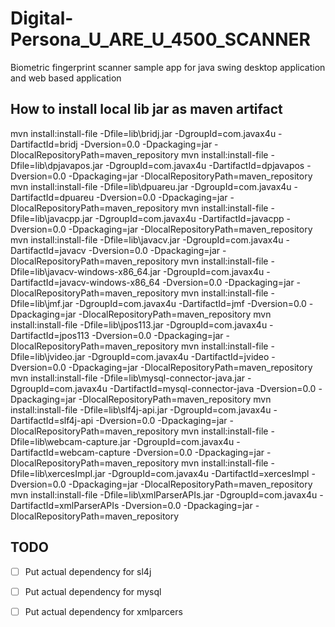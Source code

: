 # Digital-Persona_U_ARE_U_4500_SCANNER
Biometric fingerprint scanner sample app for java swing desktop application and web based application

## How to install local lib jar as maven artifact

mvn install:install-file -Dfile=lib\bridj.jar -DgroupId=com.javax4u -DartifactId=bridj -Dversion=0.0 -Dpackaging=jar -DlocalRepositoryPath=maven_repository
mvn install:install-file -Dfile=lib\dpjavapos.jar -DgroupId=com.javax4u -DartifactId=dpjavapos -Dversion=0.0 -Dpackaging=jar -DlocalRepositoryPath=maven_repository
mvn install:install-file -Dfile=lib\dpuareu.jar -DgroupId=com.javax4u -DartifactId=dpuareu -Dversion=0.0 -Dpackaging=jar -DlocalRepositoryPath=maven_repository
mvn install:install-file -Dfile=lib\javacpp.jar -DgroupId=com.javax4u -DartifactId=javacpp -Dversion=0.0 -Dpackaging=jar -DlocalRepositoryPath=maven_repository
mvn install:install-file -Dfile=lib\javacv.jar -DgroupId=com.javax4u -DartifactId=javacv -Dversion=0.0 -Dpackaging=jar -DlocalRepositoryPath=maven_repository
mvn install:install-file -Dfile=lib\javacv-windows-x86_64.jar -DgroupId=com.javax4u -DartifactId=javacv-windows-x86_64 -Dversion=0.0 -Dpackaging=jar -DlocalRepositoryPath=maven_repository
mvn install:install-file -Dfile=lib\jmf.jar -DgroupId=com.javax4u -DartifactId=jmf -Dversion=0.0 -Dpackaging=jar -DlocalRepositoryPath=maven_repository
mvn install:install-file -Dfile=lib\jpos113.jar -DgroupId=com.javax4u -DartifactId=jpos113 -Dversion=0.0 -Dpackaging=jar -DlocalRepositoryPath=maven_repository
mvn install:install-file -Dfile=lib\jvideo.jar -DgroupId=com.javax4u -DartifactId=jvideo -Dversion=0.0 -Dpackaging=jar -DlocalRepositoryPath=maven_repository
mvn install:install-file -Dfile=lib\mysql-connector-java.jar -DgroupId=com.javax4u -DartifactId=mysql-connector-java -Dversion=0.0 -Dpackaging=jar -DlocalRepositoryPath=maven_repository
mvn install:install-file -Dfile=lib\slf4j-api.jar -DgroupId=com.javax4u -DartifactId=slf4j-api -Dversion=0.0 -Dpackaging=jar -DlocalRepositoryPath=maven_repository
mvn install:install-file -Dfile=lib\webcam-capture.jar -DgroupId=com.javax4u -DartifactId=webcam-capture -Dversion=0.0 -Dpackaging=jar -DlocalRepositoryPath=maven_repository
mvn install:install-file -Dfile=lib\xercesImpl.jar -DgroupId=com.javax4u -DartifactId=xercesImpl -Dversion=0.0 -Dpackaging=jar -DlocalRepositoryPath=maven_repository
mvn install:install-file -Dfile=lib\xmlParserAPIs.jar -DgroupId=com.javax4u -DartifactId=xmlParserAPIs -Dversion=0.0 -Dpackaging=jar -DlocalRepositoryPath=maven_repository

## TODO
	
- [ ] Put actual dependency for sl4j
- [ ] Put actual dependency for mysql
- [ ] Put actual dependency for xmlparcers
	

